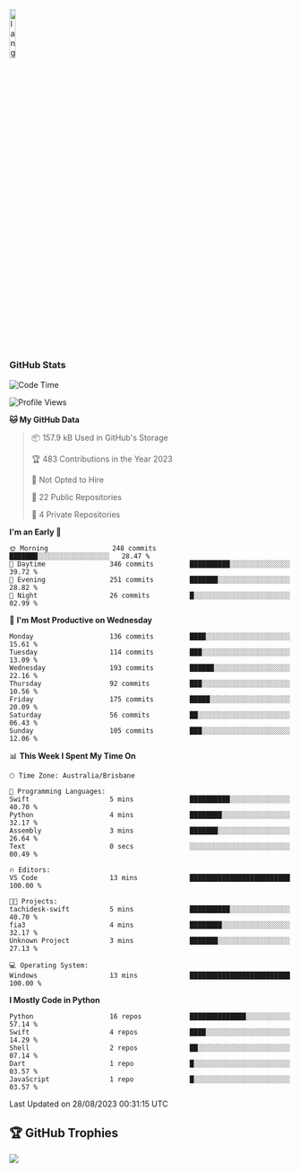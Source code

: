 <p align="left"><img width=15%" src="https://github.com/alansmathew/alansmathew/raw/master/lang.gif" alt="lang image here" /></p>

# <h3 align="left">GitHub Stats</h3>

<!--START_SECTION:waka-->
![Code Time](http://img.shields.io/badge/Code%20Time-310%20hrs%207%20mins-blue)

![Profile Views](http://img.shields.io/badge/Profile%20Views-0-blue)

**🐱 My GitHub Data** 

> 📦 157.9 kB Used in GitHub's Storage 
 > 
> 🏆 483 Contributions in the Year 2023
 > 
> 🚫 Not Opted to Hire
 > 
> 📜 22 Public Repositories 
 > 
> 🔑 4 Private Repositories 
 > 
**I'm an Early 🐤** 

```text
🌞 Morning                248 commits         ███████░░░░░░░░░░░░░░░░░░   28.47 % 
🌆 Daytime                346 commits         ██████████░░░░░░░░░░░░░░░   39.72 % 
🌃 Evening                251 commits         ███████░░░░░░░░░░░░░░░░░░   28.82 % 
🌙 Night                  26 commits          █░░░░░░░░░░░░░░░░░░░░░░░░   02.99 % 
```
📅 **I'm Most Productive on Wednesday** 

```text
Monday                   136 commits         ████░░░░░░░░░░░░░░░░░░░░░   15.61 % 
Tuesday                  114 commits         ███░░░░░░░░░░░░░░░░░░░░░░   13.09 % 
Wednesday                193 commits         ██████░░░░░░░░░░░░░░░░░░░   22.16 % 
Thursday                 92 commits          ███░░░░░░░░░░░░░░░░░░░░░░   10.56 % 
Friday                   175 commits         █████░░░░░░░░░░░░░░░░░░░░   20.09 % 
Saturday                 56 commits          ██░░░░░░░░░░░░░░░░░░░░░░░   06.43 % 
Sunday                   105 commits         ███░░░░░░░░░░░░░░░░░░░░░░   12.06 % 
```


📊 **This Week I Spent My Time On** 

```text
🕑︎ Time Zone: Australia/Brisbane

💬 Programming Languages: 
Swift                    5 mins              ██████████░░░░░░░░░░░░░░░   40.70 % 
Python                   4 mins              ████████░░░░░░░░░░░░░░░░░   32.17 % 
Assembly                 3 mins              ███████░░░░░░░░░░░░░░░░░░   26.64 % 
Text                     0 secs              ░░░░░░░░░░░░░░░░░░░░░░░░░   00.49 % 

🔥 Editors: 
VS Code                  13 mins             █████████████████████████   100.00 % 

🐱‍💻 Projects: 
tachidesk-swift          5 mins              ██████████░░░░░░░░░░░░░░░   40.70 % 
fia3                     4 mins              ████████░░░░░░░░░░░░░░░░░   32.17 % 
Unknown Project          3 mins              ███████░░░░░░░░░░░░░░░░░░   27.13 % 

💻 Operating System: 
Windows                  13 mins             █████████████████████████   100.00 % 
```

**I Mostly Code in Python** 

```text
Python                   16 repos            ██████████████░░░░░░░░░░░   57.14 % 
Swift                    4 repos             ████░░░░░░░░░░░░░░░░░░░░░   14.29 % 
Shell                    2 repos             ██░░░░░░░░░░░░░░░░░░░░░░░   07.14 % 
Dart                     1 repo              █░░░░░░░░░░░░░░░░░░░░░░░░   03.57 % 
JavaScript               1 repo              █░░░░░░░░░░░░░░░░░░░░░░░░   03.57 % 
```




 Last Updated on 28/08/2023 00:31:15 UTC
<!--END_SECTION:waka-->

## 🏆 GitHub Trophies

![](https://github-profile-trophy.vercel.app/?username=samh06&theme=discord&no-frame=true&no-bg=false&margin-w=4)
